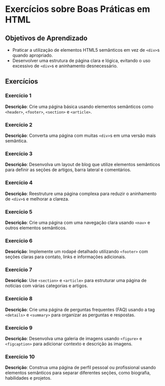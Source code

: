 
# Exercícios sobre Boas Práticas em HTML

## Objetivos de Aprendizado
- Praticar a utilização de elementos HTML5 semânticos em vez de `<div>`s quando apropriado.
- Desenvolver uma estrutura de página clara e lógica, evitando o uso excessivo de `<div>`s e aninhamento desnecessário.

## Exercícios

### Exercício 1
**Descrição**: Crie uma página básica usando elementos semânticos como `<header>`, `<footer>`, `<section>` e `<article>`.

### Exercício 2
**Descrição**: Converta uma página com muitas `<div>`s em uma versão mais semântica.

### Exercício 3
**Descrição**: Desenvolva um layout de blog que utilize elementos semânticos para definir as seções de artigos, barra lateral e comentários.

### Exercício 4
**Descrição**: Reestruture uma página complexa para reduzir o aninhamento de `<div>`s e melhorar a clareza.

### Exercício 5
**Descrição**: Crie uma página com uma navegação clara usando `<nav>` e outros elementos semânticos.

### Exercício 6
**Descrição**: Implemente um rodapé detalhado utilizando `<footer>` com seções claras para contato, links e informações adicionais.

### Exercício 7
**Descrição**: Use `<section>` e `<article>` para estruturar uma página de notícias com várias categorias e artigos.

### Exercício 8
**Descrição**: Crie uma página de perguntas frequentes (FAQ) usando a tag `<details>` e `<summary>` para organizar as perguntas e respostas.

### Exercício 9
**Descrição**: Desenvolva uma galeria de imagens usando `<figure>` e `<figcaption>` para adicionar contexto e descrição às imagens.

### Exercício 10
**Descrição**: Construa uma página de perfil pessoal ou profissional usando elementos semânticos para separar diferentes seções, como biografia, habilidades e projetos.

